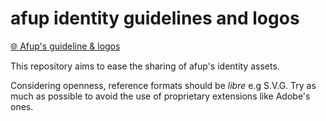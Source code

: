 # afup identity guidelines and logos

[🌐 Afup's guideline & logos](https://afup.github.io/identity)

This repository aims to ease the sharing of afup's identity assets.

Considering openness, reference formats should be _libre_ e.g S.V.G. Try as much as possible to avoid the use of proprietary extensions like Adobe's ones.
